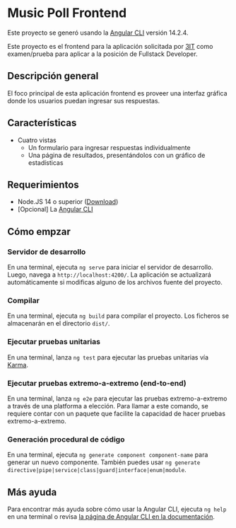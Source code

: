 # Music Poll Frontend

Este proyecto se generó usando la [Angular CLI](https://github.com/angular/angular-cli) versión 14.2.4.

Este proyecto es el frontend para la aplicación solicitada por [3IT](https://www.3it.cl/) como examen/prueba para aplicar a la posición de Fullstack Developer.

## Descripción general

El foco principal de esta aplicación frontend es proveer una interfaz gráfica donde los usuarios puedan ingresar sus respuestas.

## Características

- Cuatro vistas
  - Un formulario para ingresar respuestas individualmente
  - Una página de resultados, presentándolos con un gráfico de estadísticas

## Requerimientos

- Node.JS 14 o superior ([Download](https://nodejs.org/))
- [Opcional] La [Angular CLI](https://cli.angular.io/)

## Cómo empzar

### Servidor de desarrollo

En una terminal, ejecuta `ng serve` para iniciar el servidor de desarrollo. Luego, navega a `http://localhost:4200/`. La aplicación se actualizará automáticamente si modificas alguno de los archivos fuente del proyecto.

### Compilar

En una terminal, ejecuta `ng build` para compilar el proyecto. Los ficheros se almacenarán en el directorio `dist/`.

### Ejecutar pruebas unitarias

En una terminal, lanza `ng test` para ejecutar las pruebas unitarias vía [Karma](https://karma-runner.github.io).

### Ejecutar pruebas extremo-a-extremo (end-to-end)

En una terminal, lanza `ng e2e` para ejecutar las pruebas extremo-a-extremo a través de una platforma a elección. Para llamar a este comando, se requiere contar con un paquete que facilite la capacidad de hacer pruebas extremo-a-extremo.

### Generación procedural de código

En una terminal, ejecuta `ng generate component component-name` para generar un nuevo componente. También puedes usar `ng generate directive|pipe|service|class|guard|interface|enum|module`.

## Más ayuda

Para encontrar más ayuda sobre cómo usar la Angular CLI, ejecuta `ng help` en una terminal o revisa [la página de Angular CLI en la documentación](https://angular.io/cli).
